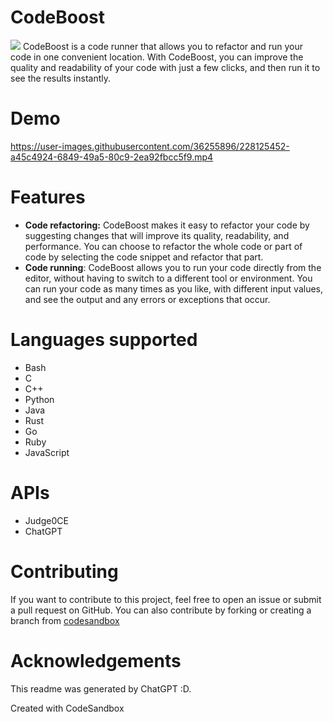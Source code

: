 # CodeBoost
<img src="https://raw.githubusercontent.com/abhirampai/CodeBoost/main/public/favicon.ico">
CodeBoost is a code runner that allows you to refactor and run your code in one convenient location. With CodeBoost, you can improve the quality and readability of your code with just a few clicks, and then run it to see the results instantly.

# Demo

https://user-images.githubusercontent.com/36255896/228125452-a45c4924-6849-49a5-80c9-2ea92fbcc5f9.mp4

# Features
- <b>Code refactoring:</b> CodeBoost makes it easy to refactor your code by suggesting changes that will improve its quality, readability, and performance. You can choose to refactor the whole code or part of code by selecting the code snippet and refactor that part.
- <b>Code running</b>: CodeBoost allows you to run your code directly from the editor, without having to switch to a different tool or environment. You can run your code as many times as you like, with different input values, and see the output and any errors or exceptions that occur.

# Languages supported
- Bash
- C
- C++
- Python
- Java
- Rust
- Go
- Ruby
- JavaScript

# APIs
- Judge0CE
- ChatGPT

# Contributing
If you want to contribute to this project, feel free to open an issue or submit a pull request on GitHub.
You can also contribute by forking or creating a branch from [codesandbox](https://codesandbox.io/s/github/abhirampai/CodeBoost)

# Acknowledgements
This readme was generated by ChatGPT :D.

Created with CodeSandbox
